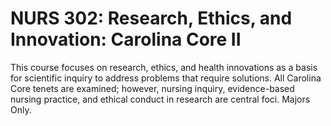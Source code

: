 # NURS 302: Research, Ethics, and Innovation: Carolina Core II

This course focuses on research, ethics, and health innovations as a basis for scientific inquiry to address problems that require solutions. All Carolina Core tenets are examined; however, nursing inquiry, evidence-based nursing practice, and ethical conduct in research are central foci. Majors Only.